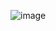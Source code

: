 ![image](https://user-images.githubusercontent.com/83145774/236965531-e08c8b1f-44df-4e43-9c86-fb74730bbd6c.png)
